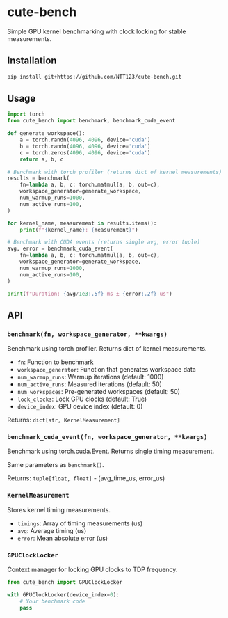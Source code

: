 # cute-bench

Simple GPU kernel benchmarking with clock locking for stable measurements.

## Installation

```bash
pip install git+https://github.com/NTT123/cute-bench.git
```

## Usage

```python
import torch
from cute_bench import benchmark, benchmark_cuda_event

def generate_workspace():
    a = torch.randn(4096, 4096, device='cuda')
    b = torch.randn(4096, 4096, device='cuda')
    c = torch.zeros(4096, 4096, device='cuda')
    return a, b, c

# Benchmark with torch profiler (returns dict of kernel measurements)
results = benchmark(
    fn=lambda a, b, c: torch.matmul(a, b, out=c),
    workspace_generator=generate_workspace,
    num_warmup_runs=1000,
    num_active_runs=100,
)

for kernel_name, measurement in results.items():
    print(f"{kernel_name}: {measurement}")

# Benchmark with CUDA events (returns single avg, error tuple)
avg, error = benchmark_cuda_event(
    fn=lambda a, b, c: torch.matmul(a, b, out=c),
    workspace_generator=generate_workspace,
    num_warmup_runs=1000,
    num_active_runs=100,
)

print(f"Duration: {avg/1e3:.5f} ms ± {error:.2f} us")
```

## API

### `benchmark(fn, workspace_generator, **kwargs)`

Benchmark using torch profiler. Returns dict of kernel measurements.

- `fn`: Function to benchmark
- `workspace_generator`: Function that generates workspace data
- `num_warmup_runs`: Warmup iterations (default: 1000)
- `num_active_runs`: Measured iterations (default: 50)
- `num_workspaces`: Pre-generated workspaces (default: 50)
- `lock_clocks`: Lock GPU clocks (default: True)
- `device_index`: GPU device index (default: 0)

Returns: `dict[str, KernelMeasurement]`

### `benchmark_cuda_event(fn, workspace_generator, **kwargs)`

Benchmark using torch.cuda.Event. Returns single timing measurement.

Same parameters as `benchmark()`.

Returns: `tuple[float, float]` - (avg_time_us, error_us)

### `KernelMeasurement`

Stores kernel timing measurements.

- `timings`: Array of timing measurements (us)
- `avg`: Average timing (us)
- `error`: Mean absolute error (us)

### `GPUClockLocker`

Context manager for locking GPU clocks to TDP frequency.

```python
from cute_bench import GPUClockLocker

with GPUClockLocker(device_index=0):
    # Your benchmark code
    pass
```
